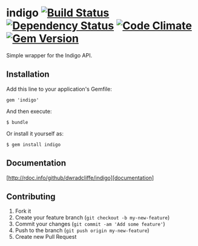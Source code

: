 # indigo [![Build Status](https://secure.travis-ci.org/dwradcliffe/ingigo.png?branch=master)](https://travis-ci.org/dwradcliffe/ingigo) [![Dependency Status](https://gemnasium.com/dwradcliffe/ingigo.png)](https://gemnasium.com/dwradcliffe/ingigo) [![Code Climate](https://codeclimate.com/github/dwradcliffe/ingigo.png)](https://codeclimate.com/github/dwradcliffe/ingigo) [![Gem Version](https://badge.fury.io/rb/ingigo.png)](http://badge.fury.io/rb/ingigo)

Simple wrapper for the Indigo API.

## Installation

Add this line to your application's Gemfile:

    gem 'indigo'

And then execute:

    $ bundle

Or install it yourself as:

    $ gem install indigo

## Documentation

[http://rdoc.info/github/dwradcliffe/indigo][documentation]

[documentation]: http://rdoc.info/github/dwradcliffe/indigo

## Contributing

1. Fork it
2. Create your feature branch (`git checkout -b my-new-feature`)
3. Commit your changes (`git commit -am 'Add some feature'`)
4. Push to the branch (`git push origin my-new-feature`)
5. Create new Pull Request
